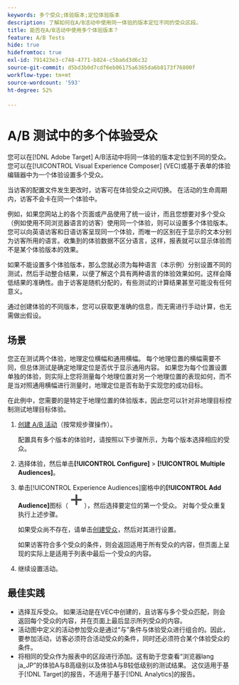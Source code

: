 ```yaml
---
keywords: 多个受众;体验版本;定位体验版本
description: 了解如何在A/B活动中使用同一体验的版本定位不同的受众区段。
title: 能否在A/B活动中使用多个体验版本？
feature: A/B Tests
hide: true
hidefromtoc: true
exl-id: 791423e3-c748-4771-b824-c5ba6d3d6c32
source-git-commit: d5bd3b0d7cdf6eb06175a6365da6b8173f76800f
workflow-type: tm+mt
source-wordcount: '593'
ht-degree: 52%

---
```


# A/B 测试中的多个体验受众

您可以在[!DNL Adobe Target] A/B活动中将同一体验的版本定位到不同的受众。 您可以在[!UICONTROL Visual Experience Composer] (VEC)或基于表单的体验编辑器中为一个体验设置多个受众。

当访客的配置文件发生更改时，访客可在体验受众之间切换。 在活动的生命周期内，访客不会卡在同一个体验中。

例如，如果您网站上的各个页面或产品使用了统一设计，而且您想要对多个受众（例如使用不同浏览器语言的访客）使用同一个体验，则可以设置多个体验版本。您可以向英语访客和日语访客呈现同一个体验，而唯一的区别在于显示的文本分别为访客所用的语言。收集到的体验数据不区分语言，这样，报表就可以显示体验而不是某个体验版本的效果。

如果不能设置多个体验版本，那么您就必须为每种语言（本示例）分别设置不同的测试，然后手动整合结果，以便了解这个具有两种语言的体验效果如何。这样会降低结果的准确性。由于访客是随机分配的，有些测试的计算结果甚至可能没有任何意义。

通过创建体验的不同版本，您可以获取更准确的信息，而无需进行手动计算，也无需做出假设。

## 场景

您正在测试两个体验，地理定位横幅和通用横幅。 每个地理位置的横幅需要不同，但总体测试是确定地理定位是否优于显示通用内容。 如果您为每个位置设置单独的体验，则实际上您将测量每个地理位置对另一个地理位置的表现如何，而不是当对照通用横幅进行测量时，地理定位是否有助于实现您的成功目标。

在此例中，您需要的是特定于地理位置的体验版本，因此您可以针对非地理目标控制测试地理目标体验。

1. [创建 A/B 活动](/help/main/c-activities/t-test-ab/t-test-create-ab/test-create-ab.md)（按常规步骤操作）。

   配置具有多个版本的体验时，请按照以下步骤所示，为每个版本选择相应的受众。

1. 选择体验，然后单击&#x200B;**[!UICONTROL Configure]** > **[!UICONTROL Multiple Audiences]**。

1. 单击[!UICONTROL Experience Audiences]窗格中的&#x200B;**[!UICONTROL Add Audience]**&#x200B;图标（![添加图标](/help/main/assets/icons/Add.svg)），然后选择要定位的第一个受众。 对每个受众重复执行上述步骤。

   如果受众尚不存在，请单击[创建受众](/help/main/c-target/c-audiences/create-audience.md#task_E18BD77A9A8F4ED0AC50569F94556558)，然后对其进行设置。

   如果访客符合多个受众的条件，则会返回适用于所有受众的内容，但页面上呈现的实际上是适用于列表中最后一个受众的内容。

1. 继续设置活动。

## 最佳实践

* 选择互斥受众。 如果活动是在VEC中创建的，且访客与多个受众匹配，则会返回每个受众的内容，并在页面上最后显示所列受众的内容。
* 活动图中定义的活动参加受众是通过“与”条件与体验受众进行组合的。因此，要参加活动，访客必须符合活动受众的条件，同时还必须符合某个体验受众的条件。
* 将相同的受众作为报表中的区段进行添加。这有助于您查看“浏览器lang ja_JP”的体验A与B高级别以及体验A与B较低级别的测试结果。 这仅适用于基于[!DNL Target]的报告，不适用于基于[!DNL Analytics]的报告。
